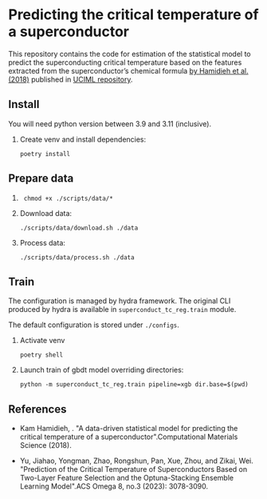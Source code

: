 # Predicting the critical temperature of a superconductor

This repository contains the code for estimation of the statistical model to predict the superconducting critical temperature based on the features extracted from the superconductor’s chemical formula [by Hamidieh et al. (2018)](http://arxiv.org/pdf/1803.10260) published in [UCIML repository](https://archive.ics.uci.edu/dataset/464/superconductivty+data).

## Install
You will need python version between 3.9 and 3.11 (inclusive).
1. Create venv and install dependencies: 
    ```shell
    poetry install
    ```

## Prepare data
1. ```shell
    chmod +x ./scripts/data/*
    ```
2. Download data:
    ```shell
    ./scripts/data/download.sh ./data
    ```
2. Process data:
    ```shell
    ./scripts/data/process.sh ./data
    ```

## Train
The configuration is managed by hydra framework. The original CLI produced by hydra is available in `superconduct_tc_reg.train` module.

The default configuration is stored under `./configs`.

1. Activate venv
    ```
    poetry shell
    ```
2. Launch train of gbdt model overriding directories: 
    ```
    python -m superconduct_tc_reg.train pipeline=xgb dir.base=$(pwd)
    ```

## References

- Kam Hamidieh, . "A data-driven statistical model for predicting the critical temperature of a superconductor".Computational Materials Science (2018).

- Yu, Jiahao, Yongman, Zhao, Rongshun, Pan, Xue, Zhou, and Zikai, Wei. "Prediction of the Critical Temperature of Superconductors Based on Two-Layer Feature Selection and the Optuna-Stacking Ensemble Learning Model".ACS Omega 8, no.3 (2023): 3078-3090.